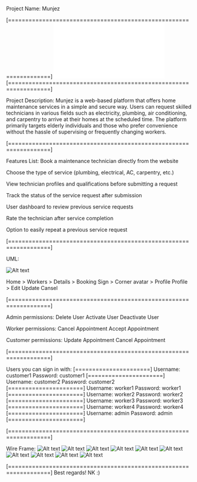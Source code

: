 Project Name:
Munjez

[==================================================================]
![Alt text](story.txt)
[==================================================================]

Project Description:
Munjez is a web-based platform that offers home maintenance services in a simple and secure way. Users can request skilled technicians in various fields such as electricity, plumbing, air conditioning, and carpentry to arrive at their homes at the scheduled time. The platform primarily targets elderly individuals and those who prefer convenience without the hassle of supervising or frequently changing workers.

[==================================================================]

Features List:
Book a maintenance technician directly from the website

Choose the type of service (plumbing, electrical, AC, carpentry, etc.)

View technician profiles and qualifications before submitting a request

Track the status of the service request after submission

User dashboard to review previous service requests

Rate the technician after service completion

Option to easily repeat a previous service request

[==================================================================]

UML:

![Alt text](/uml.jpg)

Home > Workers > Details > Booking
Sign > Corner avatar > Profile
Profile > Edit Update Cansel

[==================================================================]

Admin permissions:
    Delete User
    Activate User
    Deactivate User

Worker permissions:
    Cancel Appointment
    Accept Appointment

Customer permissions:
    Update Appointment
    Cancel Appointment

[==================================================================]

Users you can sign in with:
[======================]
    Username: customer1
    Password: customer1
[======================]
    Username: customer2
    Password: customer2
[======================]
    Username: worker1
    Password: worker1
[======================]
    Username: worker2
    Password: worker2
[======================]
    Username: worker3
    Password: worker3
[======================]
    Username: worker4
    Password: worker4
[======================]
    Username: admin
    Password: admin
[======================]

[==================================================================]

Wire Frame:
![Alt text](Wireframe/About-Page.png)
![Alt text](Wireframe/Admin-Page.png)
![Alt text](Wireframe/Contact-Page.png)
![Alt text](Wireframe/Details-Page.png)
![Alt text](Wireframe/Header-Page.png)
![Alt text](Wireframe/Home-Page.png)
![Alt text](Wireframe/Login-Page.png)
![Alt text](Wireframe/Profile-Page.png)
![Alt text](Wireframe/Sign-Page.png)
![Alt text](Wireframe/Workers-Page.png)

[==================================================================]
Best regards! NK :)
